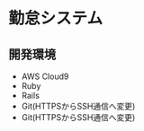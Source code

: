 # 勤怠システム

## 開発環境

* AWS Cloud9<br>
* Ruby<br>
* Rails<br>
* Git(HTTPSからSSH通信へ変更)
* Git(HTTPSからSSH通信へ変更)
